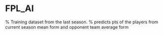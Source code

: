 # FPL_AI 

% Training dataset from the last season.
% predicts pts of the players from current season mean form and opponent team average form
